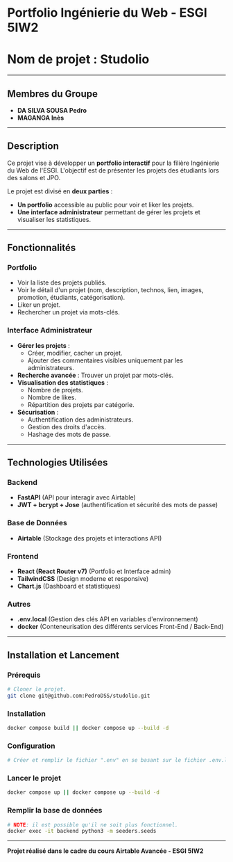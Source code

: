 # Portfolio Ingénierie du Web - ESGI 5IW2
# Nom de projet : Studolio

---

## Membres du Groupe
- **DA SILVA SOUSA Pedro**
- **MAGANGA Inès**

---

## Description
Ce projet vise à développer un **portfolio interactif** pour la filière Ingénierie du Web de l'ESGI. L'objectif est de présenter les projets des étudiants lors des salons et JPO.

Le projet est divisé en **deux parties** :
- **Un portfolio** accessible au public pour voir et liker les projets.
- **Une interface administrateur** permettant de gérer les projets et visualiser les statistiques.

---

## Fonctionnalités

### Portfolio
- Voir la liste des projets publiés.
- Voir le détail d'un projet (nom, description, technos, lien, images, promotion, étudiants, catégorisation).
- Liker un projet.
- Rechercher un projet via mots-clés.

### Interface Administrateur
- **Gérer les projets** :
  - Créer, modifier, cacher un projet.
  - Ajouter des commentaires visibles uniquement par les administrateurs.
- **Recherche avancée** : Trouver un projet par mots-clés.
- **Visualisation des statistiques** :
  - Nombre de projets.
  - Nombre de likes.
  - Répartition des projets par catégorie.
- **Sécurisation** :
  - Authentification des administrateurs.
  - Gestion des droits d'accès.
  - Hashage des mots de passe.

---

## Technologies Utilisées

### Backend
- **FastAPI** (API pour interagir avec Airtable)
- **JWT + bcrypt + Jose** (authentification et sécurité des mots de passe)

### Base de Données
- **Airtable** (Stockage des projets et interactions API)

### Frontend
- **React (React Router v7)** (Portfolio et Interface admin)
- **TailwindCSS** (Design moderne et responsive)
- **Chart.js** (Dashboard et statistiques)

### Autres
- **.env.local** (Gestion des clés API en variables d'environnement)
- **docker** (Conteneurisation des différents services Front-End / Back-End)

---

## Installation et Lancement

### Prérequis
```bash
# Cloner le projet.
git clone git@github.com:PedroDSS/studolio.git
```

### Installation
```bash
docker compose build || docker compose up --build -d
```

### Configuration
```bash
# Créer et remplir le fichier ".env" en se basant sur le fichier .env.local
```

### Lancer le projet
```bash
docker compose up || docker compose up --build -d
```

### Remplir la base de données
```bash
# NOTE: il est possible qu'il ne soit plus fonctionnel.
docker exec -it backend python3 -m seeders.seeds
```
---

**Projet réalisé dans le cadre du cours Airtable Avancée - ESGI 5IW2**
